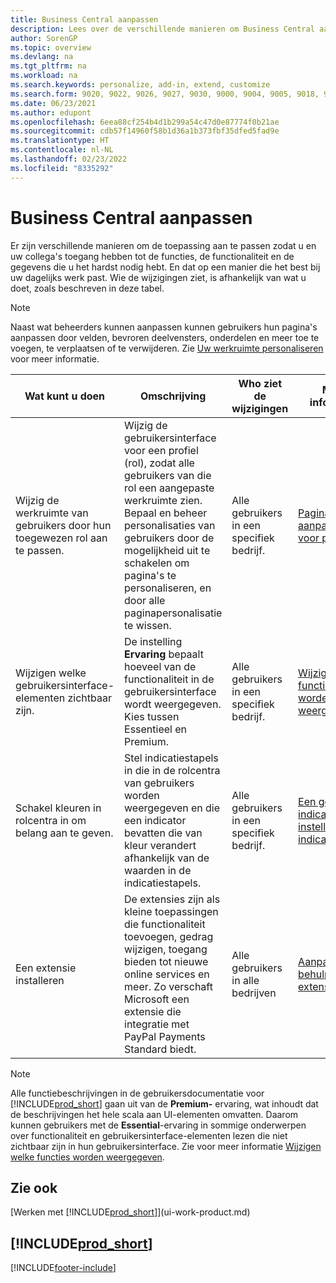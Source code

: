 ```yaml
---
title: Business Central aanpassen
description: Lees over de verschillende manieren om Business Central aan te passen om de toegang tot functionaliteit en functies te verbeteren die u het meest nodig heeft, passend bij uw dagelijkse werk.
author: SorenGP
ms.topic: overview
ms.devlang: na
ms.tgt_pltfrm: na
ms.workload: na
ms.search.keywords: personalize, add-in, extend, customize
ms.search.form: 9020, 9022, 9026, 9027, 9030, 9000, 9004, 9005, 9018, 9006, 9007, 9010, 9016, 9017
ms.date: 06/23/2021
ms.author: edupont
ms.openlocfilehash: 6eea88cf254b4d1b299a54c47d0e87774f0b21ae
ms.sourcegitcommit: cdb57f14960f58b1d36a1b373fbf35dfed5fad9e
ms.translationtype: HT
ms.contentlocale: nl-NL
ms.lasthandoff: 02/23/2022
ms.locfileid: "8335292"
---
```

# <a name="customize-business-central"></a>Business Central aanpassen
Er zijn verschillende manieren om de toepassing aan te passen zodat u en uw collega's toegang hebben tot de functies, de functionaliteit en de gegevens die u het hardst nodig hebt. En dat op een manier die het best bij uw dagelijks werk past. Wie de wijzigingen ziet, is afhankelijk van wat u doet, zoals beschreven in deze tabel.

> [!NOTE]
> Naast wat beheerders kunnen aanpassen kunnen gebruikers hun pagina's aanpassen door velden, bevroren deelvensters, onderdelen en meer toe te voegen, te verplaatsen of te verwijderen. Zie [Uw werkruimte personaliseren](ui-personalization-user.md) voor meer informatie.

| Wat kunt u doen    |  Omschrijving  |  Who ziet de wijzigingen  |  Meer informatie  |
|-----|---------------|---------|-------|
|Wijzig de werkruimte van gebruikers door hun toegewezen rol aan te passen.|Wijzig de gebruikersinterface voor een profiel (rol), zodat alle gebruikers van die rol een aangepaste werkruimte zien. Bepaal en beheer personalisaties van gebruikers door de mogelijkheid uit te schakelen om pagina's te personaliseren, en door alle paginapersonalisatie te wissen.|Alle gebruikers in een specifiek bedrijf.|[Pagina's aanpassen voor profielen](ui-personalization-manage.md)|
|Wijzigen welke gebruikersinterface-elementen zichtbaar zijn.|De instelling **Ervaring** bepaalt hoeveel van de functionaliteit in de gebruikersinterface wordt weergegeven. Kies tussen Essentieel en Premium.|Alle gebruikers in een specifiek bedrijf.|[Wijzigen welke functies worden weergegeven](ui-experiences.md)|
|Schakel kleuren in rolcentra in om belang aan te geven.|Stel indicatiestapels in die in de rolcentra van gebruikers worden weergegeven en die een indicator bevatten die van kleur verandert afhankelijk van de waarden in de indicatiestapels.|Alle gebruikers in een specifiek bedrijf.|[Een gekleurde indicator instellen voor indicatiestapels](admin-how-set-up-colored-indicator-on-cues.md)|
|Een extensie installeren|De extensies zijn als kleine toepassingen die functionaliteit toevoegen, gedrag wijzigen, toegang bieden tot nieuwe online services en meer. Zo verschaft Microsoft een extensie die integratie met PayPal Payments Standard biedt.|Alle gebruikers in alle bedrijven|[Aanpassen met behulp van extensies](ui-extensions.md)|
> [!NOTE]
> Alle functiebeschrijvingen in de gebruikersdocumentatie voor [!INCLUDE[prod_short](includes/prod_short.md)] gaan uit van de **Premium-** ervaring, wat inhoudt dat de beschrijvingen het hele scala aan UI-elementen omvatten. Daarom kunnen gebruikers met de **Essential**-ervaring in sommige onderwerpen over functionaliteit en gebruikersinterface-elementen lezen die niet zichtbaar zijn in hun gebruikersinterface. Zie voor meer informatie [Wijzigen welke functies worden weergegeven](ui-experiences.md).

## <a name="see-also"></a>Zie ook
[Werken met [!INCLUDE[prod_short](includes/prod_short.md)]](ui-work-product.md)  

## [!INCLUDE[prod_short](includes/free_trial_md.md)]  


[!INCLUDE[footer-include](includes/footer-banner.md)]
